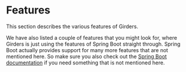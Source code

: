 # Features

This section describes the various features of Girders.

We have also listed a couple of features that you might look for, where Girders is just using the features of Spring
Boot straight through. Spring Boot actually provides support for many more features that are not mentioned here. So make
sure you also check out the
[Spring Boot documentation](https://docs.spring.io/spring-boot/docs/current/reference/htmlsingle/) if you need something
that is not mentioned here.